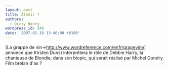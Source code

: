 ```yaml
---
layout: post
title: Atomic ?
authors:
  - Dirty Henry
wordpress_id: 348
date: '2007-01-19 13:46:00 +0100'
---
```

[La grappe de vin->http://www.wordreference.com/enfr/grapevine] annonce que Kirsten Dunst interprétera le rôle de Debbie Harry, la chanteuse de Blondie, dans son biopic, qui serait réalisé par Michel Gondry. Film brelan d'as ?
